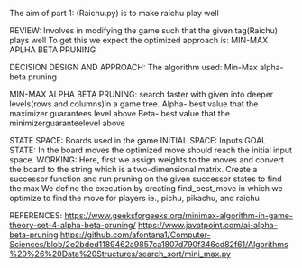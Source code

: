 The aim of part 1: (Raichu.py) is to make raichu play well

REVIEW: Involves in modifying the game such that the given tag(Raichu) plays well To get this we expect the optimized approach is: MIN-MAX APLHA BETA PRUNING

DECISION DESIGN AND APPROACH: The algorithm used: Min-Max alpha-beta pruning

MIN-MAX ALPHA BETA PRUNING:
search faster with given into deeper levels(rows and columns)in a game tree.
Alpha- best value that the maximizer guarantees level above
Beta- best value that the minimizerguaranteelevel above

STATE SPACE: Boards used in the game
INITIAL SPACE: Inputs 
GOAL STATE: In the board moves the optimized move should reach the initial input space.
WORKING:
Here, first we assign weights to the moves and convert the board to the string which is a two-dimensional matrix.
Create a successor function and run pruning on the given successor states to find the max
We define the execution by creating find_best_move in which we optimize to find the move for players  ie., pichu, pikachu, and raichu

REFERENCES:
https://www.geeksforgeeks.org/minimax-algorithm-in-game-theory-set-4-alpha-beta-pruning/
https://www.javatpoint.com/ai-alpha-beta-pruning
https://github.com/afontana1/Computer-Sciences/blob/2e2bded1189462a9857ca1807d790f346cd82f61/Algorithms%20%26%20Data%20Structures/search_sort/mini_max.py
